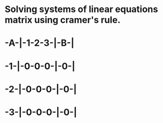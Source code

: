 # Solving systems of linear equations matrix using cramer's rule.
#
#  -A-|-1-2-3-|-B-|
#  -1-|-0-0-0-|-0-|
#  -2-|-0-0-0-|-0-|
#  -3-|-0-0-0-|-0-|
